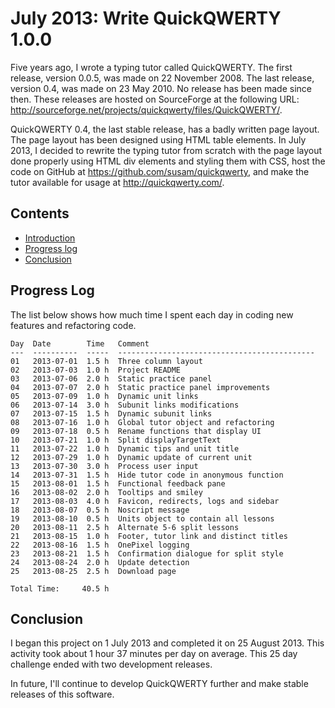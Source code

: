 July 2013: Write QuickQWERTY 1.0.0
==================================
Five years ago, I wrote a typing tutor called QuickQWERTY. The first
release, version 0.0.5, was made on 22 November 2008. The last release,
version 0.4, was made on 23 May 2010. No release has been made since
then. These releases are hosted on SourceForge at the following URL:
<http://sourceforge.net/projects/quickqwerty/files/QuickQWERTY/>.

QuickQWERTY 0.4, the last stable release, has a badly written page
layout. The page layout has been designed using HTML table elements. In
July 2013, I decided to rewrite the typing tutor from scratch with the
page layout done properly using HTML div elements and styling them with
CSS, host the code on GitHub at <https://github.com/susam/quickqwerty>,
and make the tutor available for usage at <http://quickqwerty.com/>.


Contents
--------
* [Introduction](#readme)
* [Progress log](#progress-log)
* [Conclusion](#conclusion)


Progress Log
------------
The list below shows how much time I spent each day in coding new
features and refactoring code.

    Day  Date        Time   Comment
    ---  ----------  -----  --------------------------------------------
    01   2013-07-01  1.5 h  Three column layout
    02   2013-07-03  1.0 h  Project README
    03   2013-07-06  2.0 h  Static practice panel
    04   2013-07-07  2.0 h  Static practice panel improvements
    05   2013-07-09  1.0 h  Dynamic unit links
    06   2013-07-14  3.0 h  Subunit links modifications
    07   2013-07-15  1.5 h  Dynamic subunit links
    08   2013-07-16  1.0 h  Global tutor object and refactoring
    09   2013-07-18  0.5 h  Rename functions that display UI
    10   2013-07-21  1.0 h  Split displayTargetText
    11   2013-07-22  1.0 h  Dynamic tips and unit title
    12   2013-07-29  1.0 h  Dynamic update of current unit
    13   2013-07-30  3.0 h  Process user input
    14   2013-07-31  1.5 h  Hide tutor code in anonymous function
    15   2013-08-01  1.5 h  Functional feedback pane
    16   2013-08-02  2.0 h  Tooltips and smiley
    17   2013-08-03  4.0 h  Favicon, redirects, logs and sidebar
    18   2013-08-07  0.5 h  Noscript message
    19   2013-08-10  0.5 h  Units object to contain all lessons
    20   2013-08-11  2.5 h  Alternate 5-6 split lessons
    21   2013-08-15  1.0 h  Footer, tutor link and distinct titles
    22   2013-08-16  1.5 h  OnePixel logging
    23   2013-08-21  1.5 h  Confirmation dialogue for split style
    24   2013-08-24  2.0 h  Update detection
    25   2013-08-25  2.5 h  Download page

    Total Time:     40.5 h


Conclusion
----------
I began this project on 1 July 2013 and completed it on 25 August 2013.
This activity took about 1 hour 37 minutes per day on average. This 25
day challenge ended with two development releases. 

In future, I'll continue to develop QuickQWERTY further and make stable
releases of this software.
